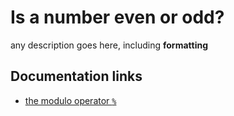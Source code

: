 # Is a number even or odd?

any description goes here, including **formatting**

## Documentation links

* [the modulo operator `%`](https://developer.mozilla.org/en-US/docs/Web/JavaScript/Reference/Operators/Remainder)
